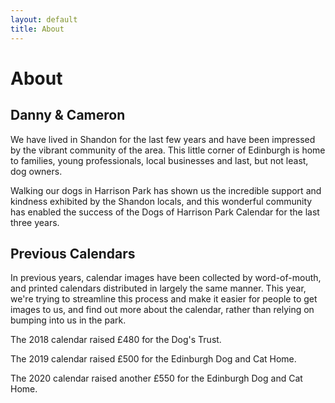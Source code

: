 ```yaml
---
layout: default
title: About
---
```


<div class="post">
	<h1 class="pageTitle">About</h1>
	<h2>Danny & Cameron</h2>
  <p>We have lived in Shandon for the last few years and have been impressed by the vibrant community of the area. This little corner of Edinburgh is home to families, young professionals, local businesses and last, but not least, dog owners.</p>
	<p>Walking our dogs in Harrison Park has shown us the incredible support and kindness exhibited by the Shandon locals, and this wonderful community has enabled the success of the Dogs of Harrison Park Calendar for the last three years.</p>
  <h2>Previous Calendars</h2>
  <p>In previous years, calendar images have been collected by word-of-mouth, and printed calendars distributed in largely the same manner. This year, we're trying to streamline this process and make it easier for people to get images to us, and find out more about the calendar, rather than relying on bumping into us in the park.</p>
  <p>The 2018 calendar raised £480 for the Dog's Trust.</p>
  <p>The 2019 calendar raised £500 for the Edinburgh Dog and Cat Home.</p>
  <p>The 2020 calendar raised another £550 for the Edinburgh Dog and Cat Home.</p>
</div>
